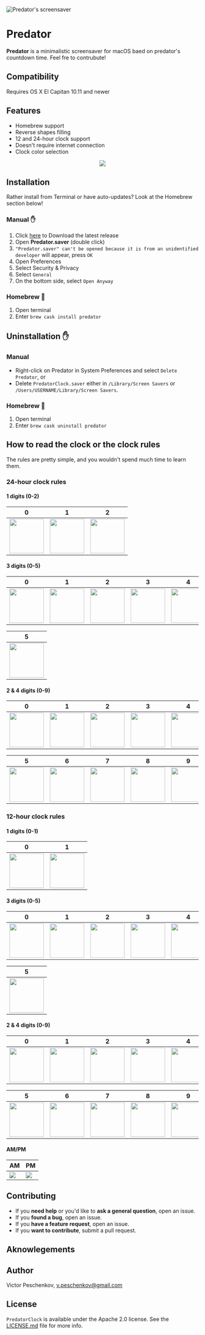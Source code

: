 ![Predator's screensaver](Screenshots/preview.png)

# Predator

**Predator** is a minimalistic screensaver for macOS baed on predator's countdown time. Feel fre to contrubute!


## Compatibility

Requires OS X El Capitan 10.11 and newer

## Features

- Homebrew support
- Reverse shapes filling
- 12 and 24-hour clock support
- Doesn't require internet connection
- Clock color selection

<p align="center">
  <img src="Screenshots/settings.png">
</p>

## Installation

Rather install from Terminal or have auto-updates? Look at the Homebrew section below!

### Manual ✋

1. Click [here](https://github.com/vpeschenkov/predator/releases) to Download the latest release
2. Open **Predator.saver** (double click)
3. `"Predator.saver" can't be opened because it is from an unidentified developer` will appear, press `OK`
4. Open Preferences
5. Select Security & Privacy
6. Select `General`
7. On the bottom side, select `Open Anyway`

### Homebrew 🍺

1. Open terminal
2. Enter `brew cask install predator`

## Uninstallation ✋

### Manual

- Right-click on Predator in System Preferences and select `Delete Predator`, or
- Delete `PredatorClock.saver` either in `/Library/Screen Savers` or `/Users/USERNAME/Library/Screen Savers`.

### Homebrew 🍺

1. Open terminal
2. Enter `brew cask uninstall predator`

## How to read the clock or the clock rules

The rules are pretty simple, and you wouldn't spend much time to learn them.

### 24-hour clock rules

#### 1 digits (0-2)

| 0                                                                     | 1                                                                     | 2                                                                      |
|-----------------------------------------------------------------------|-----------------------------------------------------------------------|------------------------------------------------------------------------|
| <img src="Screenshots/24-h%20clock/1st%20digit/24h-1-0.png" width=90> | <img src="Screenshots/24-h%20clock/1st%20digit/24h-1-1.png" width=90> | <img src="Screenshots/24-h%20clock/1st%20digit/24h-1-2.png" width=90>  |

#### 3 digits (0-5)

| 0                                                                     | 1                                                                     | 2                                                                     | 3                                                                     | 4                                                                     |
|-----------------------------------------------------------------------|-----------------------------------------------------------------------|-----------------------------------------------------------------------|-----------------------------------------------------------------------|-----------------------------------------------------------------------|
| <img src="Screenshots/24-h%20clock/3rd%20digit/24h-3-0.png" width=90> | <img src="Screenshots/24-h%20clock/3rd%20digit/24h-3-1.png" width=90> | <img src="Screenshots/24-h%20clock/3rd%20digit/24h-3-2.png" width=90> | <img src="Screenshots/24-h%20clock/3rd%20digit/24h-3-3.png" width=90> | <img src="Screenshots/24-h%20clock/3rd%20digit/24h-3-4.png" width=90> |

| 5                                                                     |
|-----------------------------------------------------------------------|
| <img src="Screenshots/24-h%20clock/3rd%20digit/24h-3-5.png" width=90> |


#### 2 & 4 digits (0-9)

| 0                                                                                 | 1                                                                                 | 2                                                                                 | 3                                                                                 | 4                                                                                 |
|-----------------------------------------------------------------------------------|-----------------------------------------------------------------------------------|-----------------------------------------------------------------------------------|-----------------------------------------------------------------------------------|-----------------------------------------------------------------------------------|
| <img src="Screenshots/24-h%20clock/2nd%20&%204th%20digits/24h-24-0.png" width=90> | <img src="Screenshots/24-h%20clock/2nd%20&%204th%20digits/24h-24-1.png" width=90> | <img src="Screenshots/24-h%20clock/2nd%20&%204th%20digits/24h-24-2.png" width=90> | <img src="Screenshots/24-h%20clock/2nd%20&%204th%20digits/24h-24-3.png" width=90> | <img src="Screenshots/24-h%20clock/2nd%20&%204th%20digits/24h-24-4.png" width=90> |

| 5                                                                                 | 6                                                                                 | 7                                                                                 | 8                                                                                 | 9                                                                                 |
|-----------------------------------------------------------------------------------|-----------------------------------------------------------------------------------|-----------------------------------------------------------------------------------|-----------------------------------------------------------------------------------|-----------------------------------------------------------------------------------|
| <img src="Screenshots/24-h%20clock/2nd%20&%204th%20digits/24h-24-5.png" width=90> | <img src="Screenshots/24-h%20clock/2nd%20&%204th%20digits/24h-24-6.png" width=90> | <img src="Screenshots/24-h%20clock/2nd%20&%204th%20digits/24h-24-7.png" width=90> | <img src="Screenshots/24-h%20clock/2nd%20&%204th%20digits/24h-24-8.png" width=90> | <img src="Screenshots/24-h%20clock/2nd%20&%204th%20digits/24h-24-9.png" width=90> |

### 12-hour clock rules

#### 1 digits (0-1)

| 0                                                                     | 1                                                                     |
|-----------------------------------------------------------------------|-----------------------------------------------------------------------|
| <img src="Screenshots/12-h%20clock/1st%20digit/12h-1-0.png" width=90> | <img src="Screenshots/12-h%20clock/1st%20digit/12h-1-1.png" width=90> |

#### 3 digits (0-5)

| 0                                                                     | 1                                                                     | 2                                                                     | 3                                                                     | 4                                                                     |
|-----------------------------------------------------------------------|-----------------------------------------------------------------------|-----------------------------------------------------------------------|-----------------------------------------------------------------------|-----------------------------------------------------------------------|
| <img src="Screenshots/12-h%20clock/3rd%20digit/12h-3-0.png" width=90> | <img src="Screenshots/12-h%20clock/3rd%20digit/12h-3-1.png" width=90> | <img src="Screenshots/12-h%20clock/3rd%20digit/12h-3-2.png" width=90> | <img src="Screenshots/12-h%20clock/3rd%20digit/12h-3-3.png" width=90> | <img src="Screenshots/12-h%20clock/3rd%20digit/12h-3-4.png" width=90> |

| 5                                                                     |
|-----------------------------------------------------------------------|
| <img src="Screenshots/12-h%20clock/3rd%20digit/12h-3-5.png" width=90> |

#### 2 & 4 digits (0-9)

| 0                                                                                 | 1                                                                                 | 2                                                                                 | 3                                                                                 | 4                                                                                 |
|-----------------------------------------------------------------------------------|-----------------------------------------------------------------------------------|-----------------------------------------------------------------------------------|-----------------------------------------------------------------------------------|-----------------------------------------------------------------------------------|
| <img src="Screenshots/12-h%20clock/2nd%20&%204th%20digits/12h-24-0.png" width=90> | <img src="Screenshots/12-h%20clock/2nd%20&%204th%20digits/12h-24-1.png" width=90> | <img src="Screenshots/12-h%20clock/2nd%20&%204th%20digits/12h-24-2.png" width=90> | <img src="Screenshots/12-h%20clock/2nd%20&%204th%20digits/12h-24-3.png" width=90> | <img src="Screenshots/12-h%20clock/2nd%20&%204th%20digits/12h-24-4.png" width=90> |

| 5                                                                                 | 6                                                                                 | 7                                                                                 | 8                                                                                 | 9                                                                                 |
|-----------------------------------------------------------------------------------|-----------------------------------------------------------------------------------|-----------------------------------------------------------------------------------|-----------------------------------------------------------------------------------|-----------------------------------------------------------------------------------|
| <img src="Screenshots/12-h%20clock/2nd%20&%204th%20digits/12h-24-5.png" width=90> | <img src="Screenshots/12-h%20clock/2nd%20&%204th%20digits/12h-24-6.png" width=90> | <img src="Screenshots/12-h%20clock/2nd%20&%204th%20digits/12h-24-7.png" width=90> | <img src="Screenshots/12-h%20clock/2nd%20&%204th%20digits/12h-24-8.png" width=90> | <img src="Screenshots/12-h%20clock/2nd%20&%204th%20digits/12h-24-9.png" width=90> |

#### AM/PM

| AM     | PM     |
|--------|--------|
| ![][AM]| ![][PM]|

## Contributing

- If you **need help** or you'd like to **ask a general question**, open an issue.
- If you **found a bug**, open an issue.
- If you **have a feature request**, open an issue.
- If you **want to contribute**, submit a pull request.

## Aknowlegements

## Author

Victor Peschenkov, v.peschenkov@gmail.com

## License

`PredatorClock` is available under the Apache 2.0 license. See the [LICENSE.md](LICENSE.md) file for more info.

[AM]: Screenshots/AM:PM/AM.png
[PM]: Screenshots/AM:PM/PM.png
